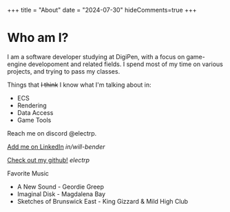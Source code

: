 +++
title = "About"
date = "2024-07-30"
hideComments=true
+++

# Who am I?

I am a software developer studying at DigiPen, with a focus on game-engine developoment and related fields. I spend most of my time on various projects, and trying to pass my classes. 

Things that ~~I think~~ I know what I'm talking about in:
- ECS
- Rendering
- Data Access
- Game Tools
    
Reach me on discord @electrp.

[Add me on LinkedIn](https://www.linkedin.com/in/will-bender) *in/will-bender*

[Check out my github!](https://github.com/electrp) *electrp*

Favorite Music
- A New Sound - Geordie Greep
- Imaginal Disk - Magdalena Bay
- Sketches of Brunswick East - King Gizzard & Mild High Club